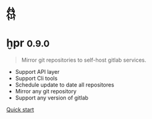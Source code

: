 ![logo](../_media/icon.png)

# ḫpr <small>0.9.0</small>

> Mirror git repositories to self-host gitlab services.

- Support API layer
- Support Cli tools
- Schedule update to date all repositores
- Mirror any git repository
- Support any version of gitlab

[Quick start](#ḫpr)
